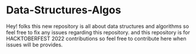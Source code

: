 # Data-Structures-Algos
Hey! folks this new repository is all about data structures and algorithms so feel free to fix any issues regarding this repository.
and this repository is for HACKTOBERFEST 2022 contributions so feel free to contribute here when issues will be provides.
